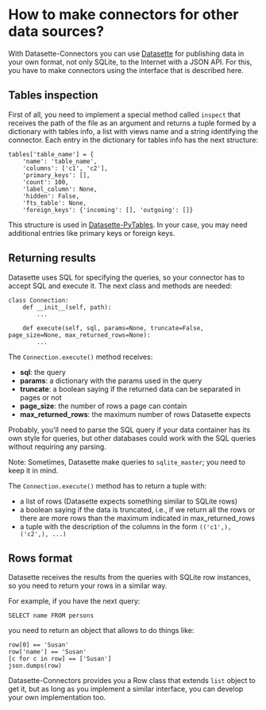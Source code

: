 # How to make connectors for other data sources?

With Datasette-Connectors you can use [Datasette](https://github.com/simonw/datasette) for publishing data in your own format, not only SQLite, to the Internet with a JSON API. For this, you have to make connectors using the interface that is described here.

## Tables inspection

First of all, you need to implement a special method called `inspect` that receives the path of the file as an argument and returns a tuple formed by a dictionary with tables info, a list with views name and a string identifying the connector. Each entry in the dictionary for tables info has the next structure:

    tables['table_name'] = {
        'name': 'table_name',
        'columns': ['c1', 'c2'],
        'primary_keys': [],
        'count': 100,
        'label_column': None,
        'hidden': False,
        'fts_table': None,
        'foreign_keys': {'incoming': [], 'outgoing': []}

This structure is used in [Datasette-PyTables](https://github.com/PyTables/datasette-pytables). In your case, you may need additional entries like primary keys or foreign keys.

## Returning results

Datasette uses SQL for specifying the queries, so your connector has to accept SQL and execute it. The next class and methods are needed:

    class Connection:
        def __init__(self, path):
            ...

        def execute(self, sql, params=None, truncate=False, page_size=None, max_returned_rows=None):
            ...

The `Connection.execute()` method receives:

* **sql**: the query
* **params**: a dictionary with the params used in the query
* **truncate**: a boolean saying if the returned data can be separated in pages or not
* **page_size**: the number of rows a page can contain
* **max_returned_rows**: the maximum number of rows Datasette expects

Probably, you'll need to parse the SQL query if your data container has its own style for queries, but other databases could work with the SQL queries without requiring any parsing.

Note: Sometimes, Datasette make queries to `sqlite_master`; you need to keep it in mind.

The `Connection.execute()` method has to return a tuple with:

* a list of rows (Datasette expects something similar to SQLite rows)
* a boolean saying if the data is truncated, i.e., if we return all the rows or there are more rows than the maximum indicated in max_returned_rows
* a tuple with the description of the columns in the form `(('c1',), ('c2',), ...)`

## Rows format

Datasette receives the results from the queries with SQLite row instances, so you need to return your rows in a similar way.

For example, if you have the next query:

    SELECT name FROM persons

you need to return an object that allows to do things like:

    row[0] == 'Susan'
    row['name'] == 'Susan'
    [c for c in row] == ['Susan']
    json.dumps(row)

Datasette-Connectors provides you a Row class that extends `list` object to get it, but as long as you implement a similar interface, you can develop your own implementation too.
